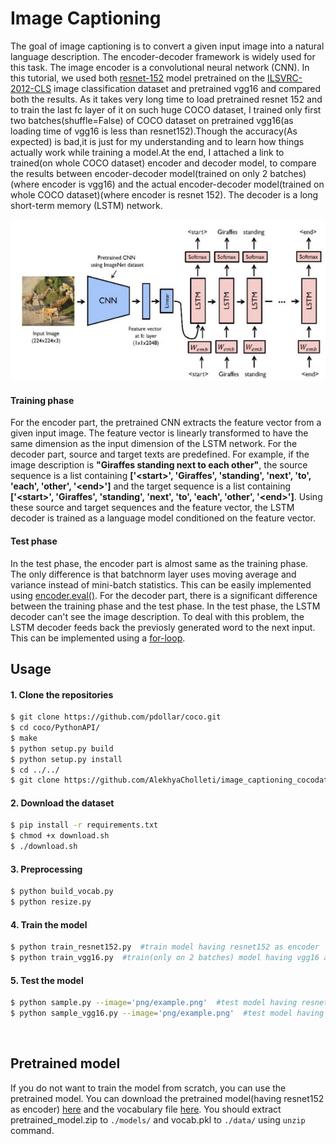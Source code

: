 # Image Captioning
The goal of image captioning is to convert a given input image into a natural language description. The encoder-decoder framework is widely used for this task. The image encoder is a convolutional neural network (CNN). In this tutorial, we used both [resnet-152](https://arxiv.org/abs/1512.03385) model pretrained on the [ILSVRC-2012-CLS](http://www.image-net.org/challenges/LSVRC/2012/) image classification dataset and pretrained vgg16 and compared both the results. As it takes very long time to load pretrained resnet 152 and to train the last fc layer of it on such huge COCO dataset, I trained only first two batches(shuffle=False) of COCO dataset on pretrained vgg16(as loading time of vgg16 is less than resnet152).Though the accuracy(As expected) is bad,it is just for my understanding and to learn how things actually work while training a model.At the end, I attached a link to trained(on whole COCO dataset) encoder and decoder model, to compare the results between encoder-decoder model(trained on only 2 batches)(where encoder is vgg16) and the actual encoder-decoder model(trained on whole COCO dataset)(where encoder is resnet 152). The decoder is a long short-term memory (LSTM) network. 

![alt text](png/model.png)

#### Training phase
For the encoder part, the pretrained CNN extracts the feature vector from a given input image. The feature vector is linearly transformed to have the same dimension as the input dimension of the LSTM network. For the decoder part, source and target texts are predefined. For example, if the image description is **"Giraffes standing next to each other"**, the source sequence is a list containing **['\<start\>', 'Giraffes', 'standing', 'next', 'to', 'each', 'other', '\<end\>']** and the target sequence is a list containing **['\<start\>', 'Giraffes', 'standing', 'next', 'to', 'each', 'other', '\<end\>']**. Using these source and target sequences and the feature vector, the LSTM decoder is trained as a language model conditioned on the feature vector.

#### Test phase
In the test phase, the encoder part is almost same as the training phase. The only difference is that batchnorm layer uses moving average and variance instead of mini-batch statistics. This can be easily implemented using [encoder.eval()](https://github.com/AlekhyaCholleti/image_captioning_cocodataset_pytorch/blob/master/sample.py#36). For the decoder part, there is a significant difference between the training phase and the test phase. In the test phase, the LSTM decoder can't see the image description. To deal with this problem, the LSTM decoder feeds back the previosly generated word to the next input. This can be implemented using a [for-loop](https://github.com/AlekhyaCholleti/image_captioning_cocodataset_pytorch/blob/master/model.py#45).



## Usage 


#### 1. Clone the repositories
```bash
$ git clone https://github.com/pdollar/coco.git
$ cd coco/PythonAPI/
$ make
$ python setup.py build
$ python setup.py install
$ cd ../../
$ git clone https://github.com/AlekhyaCholleti/image_captioning_cocodataset_pytorch
```

#### 2. Download the dataset

```bash
$ pip install -r requirements.txt
$ chmod +x download.sh
$ ./download.sh
```

#### 3. Preprocessing

```bash
$ python build_vocab.py   
$ python resize.py
```

#### 4. Train the model

```bash
$ python train_resnet152.py  #train model having resnet152 as encoder
$ python train_vgg16.py  #train(only on 2 batches) model having vgg16 as encoder

```

#### 5. Test the model 

```bash
$ python sample.py --image='png/example.png'  #test model having resnet152 as encoder
$ python sample_vgg16.py --image='png/example.png'  #test model having vgg16(trained only on 2 batches) as encoder
```

<br>

## Pretrained model
If you do not want to train the model from scratch, you can use the pretrained model. You can download the pretrained model(having resnet152 as encoder) [here](https://drive.google.com/drive/folders/1f2YsGpUavyBGUfqxb0hlrbmnqkJShkI7?usp=sharing) and the vocabulary file [here](https://drive.google.com/file/d/1SDKBHpEhr8NwvH6ORS5xWyro-t0lQyuX/view?usp=sharing). 
You should extract pretrained_model.zip to `./models/` and vocab.pkl to `./data/` using `unzip` command.
